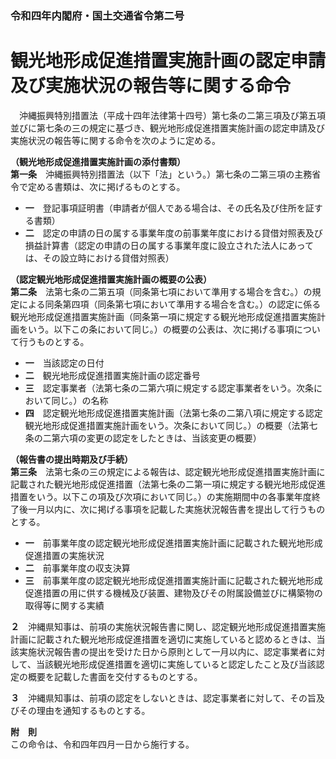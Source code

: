 ### 令和四年内閣府・国土交通省令第二号  
# 観光地形成促進措置実施計画の認定申請及び実施状況の報告等に関する命令  
　沖縄振興特別措置法（平成十四年法律第十四号）第七条の二第三項及び第五項並びに第七条の三の規定に基づき、観光地形成促進措置実施計画の認定申請及び実施状況の報告等に関する命令を次のように定める。  
  
**（観光地形成促進措置実施計画の添付書類）**  
**第一条**　沖縄振興特別措置法（以下「法」という。）第七条の二第三項の主務省令で定める書類は、次に掲げるものとする。  
* **一**　登記事項証明書（申請者が個人である場合は、その氏名及び住所を証する書類）  
* **二**　認定の申請の日の属する事業年度の前事業年度における貸借対照表及び損益計算書（認定の申請の日の属する事業年度に設立された法人にあっては、その設立時における貸借対照表）  
  
**（認定観光地形成促進措置実施計画の概要の公表）**  
**第二条**　法第七条の二第五項（同条第七項において準用する場合を含む。）の規定による同条第四項（同条第七項において準用する場合を含む。）の認定に係る観光地形成促進措置実施計画（同条第一項に規定する観光地形成促進措置実施計画をいう。以下この条において同じ。）の概要の公表は、次に掲げる事項について行うものとする。  
* **一**　当該認定の日付  
* **二**　観光地形成促進措置実施計画の認定番号  
* **三**　認定事業者（法第七条の二第六項に規定する認定事業者をいう。次条において同じ。）の名称  
* **四**　認定観光地形成促進措置実施計画（法第七条の二第八項に規定する認定観光地形成促進措置実施計画をいう。次条において同じ。）の概要（法第七条の二第六項の変更の認定をしたときは、当該変更の概要）  
  
**（報告書の提出時期及び手続）**  
**第三条**　法第七条の三の規定による報告は、認定観光地形成促進措置実施計画に記載された観光地形成促進措置（法第七条の二第一項に規定する観光地形成促進措置をいう。以下この項及び次項において同じ。）の実施期間中の各事業年度終了後一月以内に、次に掲げる事項を記載した実施状況報告書を提出して行うものとする。  
* **一**　前事業年度の認定観光地形成促進措置実施計画に記載された観光地形成促進措置の実施状況  
* **二**　前事業年度の収支決算  
* **三**　前事業年度の認定観光地形成促進措置実施計画に記載された観光地形成促進措置の用に供する機械及び装置、建物及びその附属設備並びに構築物の取得等に関する実績  
  
**２**　沖縄県知事は、前項の実施状況報告書に関し、認定観光地形成促進措置実施計画に記載された観光地形成促進措置を適切に実施していると認めるときは、当該実施状況報告書の提出を受けた日から原則として一月以内に、認定事業者に対して、当該観光地形成促進措置を適切に実施していると認定したこと及び当該認定の概要を記載した書面を交付するものとする。  
  
**３**　沖縄県知事は、前項の認定をしないときは、認定事業者に対して、その旨及びその理由を通知するものとする。  
  
**附　則**  
この命令は、令和四年四月一日から施行する。  
  
